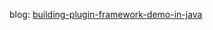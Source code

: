 blog: [building-plugin-framework-demo-in-java](https://erzbir.com/archives/building-plugin-framework-demo-in-java)
